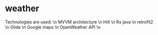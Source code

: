 # weather
Technologies are used: \n
MVVM architecture \n
Hilt \n
Rx java \n
retrofit2 \n
Glide \n
Google maps \n
OpenWeather API \n
